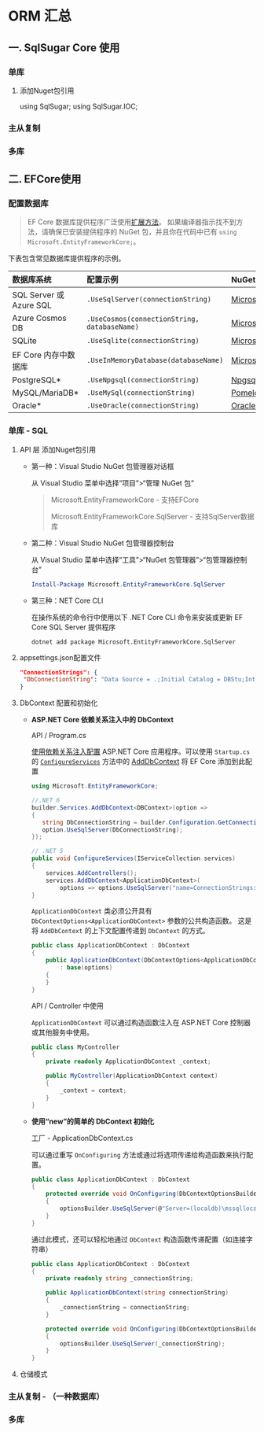 # ORM 汇总

## 一. SqlSugar Core 使用

### 单库

1. 添加Nuget包引用

   using SqlSugar;
   using SqlSugar.IOC;

### 主从复制

### 多库



## 二. EFCore使用

### 配置数据库

> EF Core 数据库提供程序广泛使用[扩展方法](https://docs.microsoft.com/zh-CN/dotnet/csharp/programming-guide/classes-and-structs/extension-methods)。 如果编译器指示找不到方法，请确保已安装提供程序的 NuGet 包，并且你在代码中已有 `using Microsoft.EntityFrameworkCore;`。

下表包含常见数据库提供程序的示例。

| 数据库系统              | 配置示例                                     | NuGet 程序包                                                 |
| :---------------------- | :------------------------------------------- | :----------------------------------------------------------- |
| SQL Server 或 Azure SQL | `.UseSqlServer(connectionString)`            | [Microsoft.EntityFrameworkCore.SqlServer](https://www.nuget.org/packages/Microsoft.EntityFrameworkCore.SqlServer/) |
| Azure Cosmos DB         | `.UseCosmos(connectionString, databaseName)` | [Microsoft.EntityFrameworkCore.Cosmos](https://www.nuget.org/packages/Microsoft.EntityFrameworkCore.Cosmos/) |
| SQLite                  | `.UseSqlite(connectionString)`               | [Microsoft.EntityFrameworkCore.Sqlite](https://www.nuget.org/packages/Microsoft.EntityFrameworkCore.Sqlite/) |
| EF Core 内存中数据库    | `.UseInMemoryDatabase(databaseName)`         | [Microsoft.EntityFrameworkCore.InMemory](https://www.nuget.org/packages/Microsoft.EntityFrameworkCore.InMemory/) |
| PostgreSQL*             | `.UseNpgsql(connectionString)`               | [Npgsql.EntityFrameworkCore.PostgreSQL](https://www.nuget.org/packages/Npgsql.EntityFrameworkCore.PostgreSQL/) |
| MySQL/MariaDB*          | `.UseMySql(connectionString)`                | [Pomelo.EntityFrameworkCore.MySql](https://www.nuget.org/packages/Pomelo.EntityFrameworkCore.MySql/) |
| Oracle*                 | `.UseOracle(connectionString)`               | [Oracle.EntityFrameworkCore](https://www.nuget.org/packages/Oracle.EntityFrameworkCore/) |



### 单库 - SQL

1. API 层 添加Nuget包引用

   * 第一种：Visual Studio NuGet 包管理器对话框

     从 Visual Studio 菜单中选择“项目”>“管理 NuGet 包”

     > Microsoft.EntityFrameworkCore - 支持EFCore
     >
     > Microsoft.EntityFrameworkCore.SqlServer - 支持SqlServer数据库
   
   * 第二种：Visual Studio NuGet 包管理器控制台
   
     从 Visual Studio 菜单中选择“工具”>“NuGet 包管理器”>“包管理器控制台”
   
     ```powershell
     Install-Package Microsoft.EntityFrameworkCore.SqlServer
     ```
   
   * 第三种：NET Core CLI 
   
     在操作系统的命令行中使用以下 .NET Core CLI 命令来安装或更新 EF Core SQL Server 提供程序
   
     ``` shell
     dotnet add package Microsoft.EntityFrameworkCore.SqlServer
     ```
   
     

2. appsettings.json配置文件

   ```json
   "ConnectionStrings": {
   	"DbConnectionString": "Data Source = .;Initial Catalog = DBStu;Integrated Security=true;"
   }
   ```

3. DbContext 配置和初始化

   * **ASP.NET Core 依赖关系注入中的 DbContext**

     API / Program.cs

     [使用依赖关系注入配置](https://docs.microsoft.com/zh-CN/aspnet/core/fundamentals/startup) ASP.NET Core 应用程序。可以使用 `Startup.cs` 的 [`ConfigureServices`](https://docs.microsoft.com/zh-CN/aspnet/core/fundamentals/startup#the-configureservices-method) 方法中的 [AddDbContext](https://docs.microsoft.com/zh-CN/dotnet/api/microsoft.extensions.dependencyinjection.entityframeworkservicecollectionextensions.adddbcontext) 将 EF Core 添加到此配置

     ```c#
     using Microsoft.EntityFrameworkCore;
     
     //.NET 6
     builder.Services.AddDbContext<DBContext>(option =>
     {
     	string DbConnectionString = builder.Configuration.GetConnectionString("DbConnectionString");
     	option.UseSqlServer(DbConnectionString);
     });
     
     // .NET 5
     public void ConfigureServices(IServiceCollection services)
     {
         services.AddControllers();
         services.AddDbContext<ApplicationDbContext>(
             options => options.UseSqlServer("name=ConnectionStrings:DefaultConnection"));
     }
     ```

     `ApplicationDbContext` 类必须公开具有 `DbContextOptions<ApplicationDbContext>` 参数的公共构造函数。 这是将 `AddDbContext` 的上下文配置传递到 `DbContext` 的方式。 

     ```c#
     public class ApplicationDbContext : DbContext
     {
         public ApplicationDbContext(DbContextOptions<ApplicationDbContext> options)
             : base(options)
         {
         }
     }
     ```

     API / Controller 中使用

     `ApplicationDbContext` 可以通过构造函数注入在 ASP.NET Core 控制器或其他服务中使用。

     ```c#
     public class MyController
     {
         private readonly ApplicationDbContext _context;
     
         public MyController(ApplicationDbContext context)
         {
             _context = context;
         }
     }
     ```

   * **使用“new”的简单的 DbContext 初始化**

     工厂 - ApplicationDbContext.cs

     可以通过重写 `OnConfiguring` 方法或通过将选项传递给构造函数来执行配置。

     ```c#
     public class ApplicationDbContext : DbContext
     {
         protected override void OnConfiguring(DbContextOptionsBuilder optionsBuilder)
         {
             optionsBuilder.UseSqlServer(@"Server=(localdb)\mssqllocaldb;Database=Test");
         }
     }
     ```

     通过此模式，还可以轻松地通过 `DbContext` 构造函数传递配置（如连接字符串）

     ```c#
     public class ApplicationDbContext : DbContext
     {
         private readonly string _connectionString;
     
         public ApplicationDbContext(string connectionString)
         {
             _connectionString = connectionString;
         }
     
         protected override void OnConfiguring(DbContextOptionsBuilder optionsBuilder)
         {
             optionsBuilder.UseSqlServer(_connectionString);
         }
     }
     ```

     

4. 仓储模式

### 主从复制 - （一种数据库）

### 多库